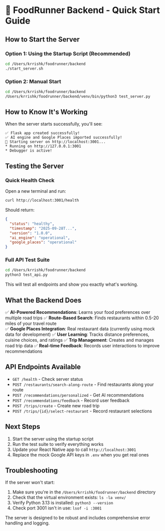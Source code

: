 # 🍕 FoodRunner Backend - Quick Start Guide

## How to Start the Server

### Option 1: Using the Startup Script (Recommended)
```bash
cd /Users/krrishk/foodrunner/backend
./start_server.sh
```

### Option 2: Manual Start
```bash
cd /Users/krrishk/foodrunner/backend
/Users/krrishk/foodrunner/backend/venv/bin/python3 test_server.py
```

## How to Know It's Working

When the server starts successfully, you'll see:
```
✅ Flask app created successfully!
✅ AI engine and Google Places imported successfully!
🚀 Starting server on http://localhost:3001...
* Running on http://127.0.0.1:3001
* Debugger is active!
```

## Testing the Server

### Quick Health Check
Open a new terminal and run:
```bash
curl http://localhost:3001/health
```

Should return:
```json
{
  "status": "healthy",
  "timestamp": "2025-09-28T...",
  "version": "1.0.0",
  "ai_engine": "operational",
  "google_places": "operational"
}
```

### Full API Test Suite
```bash
cd /Users/krrishk/foodrunner/backend
python3 test_api.py
```

This will test all endpoints and show you exactly what's working.

## What the Backend Does

✅ **AI-Powered Recommendations**: Learns your food preferences over multiple road trips
✅ **Route-Based Search**: Finds restaurants within 0.5-20 miles of your travel route  
✅ **Google Places Integration**: Real restaurant data (currently using mock data for development)
✅ **User Learning**: Tracks distance preferences, cuisine choices, and ratings
✅ **Trip Management**: Creates and manages road trip data
✅ **Real-time Feedback**: Records user interactions to improve recommendations

## API Endpoints Available

- `GET /health` - Check server status
- `POST /restaurants/search-along-route` - Find restaurants along your route
- `POST /recommendations/personalized` - Get AI recommendations
- `POST /recommendations/feedback` - Record user feedback
- `POST /trips/create` - Create new road trip
- `POST /trips/{id}/select-restaurant` - Record restaurant selections

## Next Steps

1. Start the server using the startup script
2. Run the test suite to verify everything works
3. Update your React Native app to call `http://localhost:3001`
4. Replace the mock Google API keys in `.env` when you get real ones

## Troubleshooting

If the server won't start:
1. Make sure you're in the `/Users/krrishk/foodrunner/backend` directory
2. Check that the virtual environment exists: `ls -la venv/`
3. Verify Python 3.13 is installed: `python3 --version`
4. Check port 3001 isn't in use: `lsof -i :3001`

The server is designed to be robust and includes comprehensive error handling and logging.
